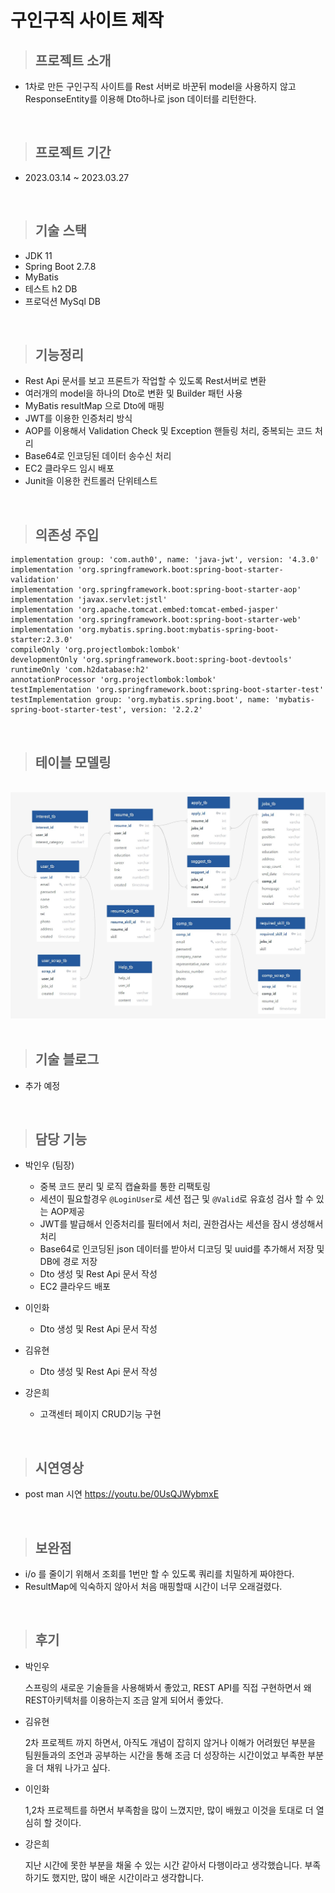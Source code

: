 # 구인구직 사이트 제작

> ## 프로젝트 소개
- 1차로 만든 구인구직 사이트를 Rest 서버로 바꾼뒤 model을 사용하지 않고 ResponseEntity를 이용해 Dto하나로 json 데이터를 리턴한다.

<br>

> ## 프로젝트 기간
- 2023.03.14 ~ 2023.03.27

<br>

> ## 기술 스택
- JDK 11
- Spring Boot 2.7.8
- MyBatis
- 테스트 h2 DB
- 프로덕션 MySql DB


<br>

> ## 기능정리
- Rest Api 문서를 보고 프론트가 작업할 수 있도록 Rest서버로 변환
- 여러개의 model을 하나의 Dto로 변환 및 Builder 패턴 사용
- MyBatis resultMap 으로 Dto에 매핑
- JWT를 이용한 인증처리 방식
- AOP를 이용해서 Validation Check 및 Exception 핸들링 처리, 중복되는 코드 처리
- Base64로 인코딩된 데이터 송수신 처리
- EC2 클라우드 임시 배포
- Junit을 이용한 컨트롤러 단위테스트



<br>

> ## 의존성 주입


```
implementation group: 'com.auth0', name: 'java-jwt', version: '4.3.0'
implementation 'org.springframework.boot:spring-boot-starter-validation'
implementation 'org.springframework.boot:spring-boot-starter-aop'
implementation 'javax.servlet:jstl'
implementation 'org.apache.tomcat.embed:tomcat-embed-jasper'
implementation 'org.springframework.boot:spring-boot-starter-web'
implementation 'org.mybatis.spring.boot:mybatis-spring-boot-starter:2.3.0'
compileOnly 'org.projectlombok:lombok'
developmentOnly 'org.springframework.boot:spring-boot-devtools'
runtimeOnly 'com.h2database:h2'
annotationProcessor 'org.projectlombok:lombok'
testImplementation 'org.springframework.boot:spring-boot-starter-test'
testImplementation group: 'org.mybatis.spring.boot', name: 'mybatis-spring-boot-starter-test', version: '2.2.2'
```

<br>

> ## 테이블 모델링
<br>
 <img src="src\main\resources\static\images\mini-project-table.jpg">

<br>
<br>

> ## 기술 블로그

- 추가 예정

<br>

> ## 담당 기능
- 박인우 (팀장) 
  - 중복 코드 분리 및 로직 캡슐화를 통한 리팩토링
  - 세션이 필요할경우 `@LoginUser`로 세션 접근 및 `@Valid`로 유효성 검사 할 수 있는 AOP제공
  - JWT를 발급해서 인증처리를 필터에서 처리, 권한검사는 세션을 잠시 생성해서 처리
  - Base64로 인코딩된 json 데이터를 받아서 디코딩 및 uuid를 추가해서 저장 및 DB에 경로 저장
  - Dto 생성 및 Rest Api 문서 작성
  - EC2 클라우드 배포

- 이인화 
  - Dto 생성 및 Rest Api 문서 작성

- 김유현 
  - Dto 생성 및 Rest Api 문서 작성 

- 강은희 
  - 고객센터 페이지 CRUD기능 구현



<br>


> ## 시연영상
- post man 시연
https://youtu.be/0UsQJWybmxE

<br>

> ## 보완점
- i/o 를 줄이기 위해서 조회를 1번만 할 수 있도록 쿼리를 치밀하게 짜야한다.
- ResultMap에 익숙하지 않아서 처음 매핑할때 시간이 너무 오래걸렸다.

<br>

> ## 후기
- 박인우

  스프링의 새로운 기술들을 사용해봐서 좋았고, REST API를 직접 구현하면서 왜 REST아키텍처를 이용하는지 조금 알게 되어서 좋았다.

- 김유현


  2차 프로젝트 까지 하면서, 아직도 개념이 잡히지 않거나 이해가 어려웠던 부분을 팀원들과의 조언과 공부하는 시간을 통해 조금 더 성장하는 시간이었고 부족한 부분을 더 채워 나가고 싶다.

- 이인화


  1,2차 프로젝트를 하면서 부족함을 많이 느꼈지만, 많이 배웠고 이것을 토대로 더 열심히 할 것이다.


- 강은희


  지난 시간에 못한 부분을 채울 수 있는 시간 같아서 다행이라고 생각했습니다. 부족하기도 했지만, 많이 배운 시간이라고 생각합니다.

